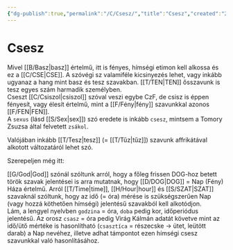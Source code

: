```yaml
---
{"dg-publish":true,"permalink":"/C/Csesz/","title":"Csesz","created":"2024-04-26T14:00","updated":"2024-10-25T16:32"}
---
```



# Csesz

Mivel [[B/Basz\|basz]] értelmű, itt is fényes, hímségi etimon kell alkossa és ez a [[C/CSE\|CSE]]. A szóvégi sz valamiféle kicsinyezés lehet, vagy inkább ugyanaz a hang mint basz és tesz szavakban. [[T/TEN\|TEN]] ősszavunk is tesz egyes szám harmadik személyben.  
Cseszt [[C/Csiszol\|csiszol]] szóval veszi egybe CzF, de csisz is éppen fényesít, vagy élesít értelmű, mint a [[F/Fény\|fény]] szavunkkal azonos [[F/FEN\|FEN]].  
A `sexus` (lásd [[S/Sex\|sex]]) szó eredete is inkább `csesz`, mintsem a Tomory Zsuzsa által felvetett `zsákol`.  
  

Valójában inkább [[T/Tesz\|tesz]] (= [[T/Tűz\|tűz]]) szavunk affrikátával alkotott változatáról lehet szó.  

Szerepeljen még itt:  

[[G/God\|God]] szónál szóltunk arról, hogy a főleg frissen DOG-hoz betett török szavak jelentései is arra mutatnak, hogy [[D/DOG\|DOG]] = Nap (Fény) Háza értelmű. Arról [[T/Time\|time]], [[H/Hour\|hour]] és [[S/SZAT\|SZAT]] szavaknál szóltunk, hogy az idő (= óra) mérése is szükségszerűen Nap (vagy hozzá köthetően hímségi) jelentésű szavakból kell alkotódjon.  
Lám, a lengyel nyelvben `godzina` = óra, `doba` pedig kor, időperiódus jelentésű. Az orosz `csasz` = óra pedig Virág Kálmán adatát követve mint az idő/ütő mértéke is hasonlítható (`csasztíca` = részecske → ütet, leütött darab) a Nap nevéhez, illetve adhat támpontot ezen hímségi csesz szavunkkal való hasonlításához.  